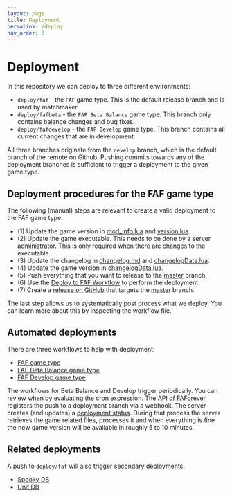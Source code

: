 ```yaml
---
layout: page
title: Deployment
permalink: /deploy
nav_order: 3
---
```


# Deployment

In this repository we can deploy to three different environments:

- `deploy/faf` - the `FAF` game type. This is the default release branch and is used by matchmaker
- `deploy/fafbeta` - the `FAF Beta Balance` game type. This branch only contains balance changes and bug fixes.
- `deploy/fafdevelop` - the `FAF Develop` game type. This branch contains all current changes that are in development.

All three branches originate from the `develop` branch, which is the default branch of the remote on Github. Pushing commits towards any of the deployment branches is sufficient to trigger a deployment to the given game type.

## Deployment procedures for the FAF game type

The following (manual) steps are relevant to create a valid deployment to the FAF game type.

- (1) Update the game version in [mod_info.lua](https://github.com/FAForever/fa/blob/c36404675c7a95cda20fe867d78bd1c01c7df103/mod_info.lua) and [version.lua](https://github.com/FAForever/fa/blob/c36404675c7a95cda20fe867d78bd1c01c7df103/lua/version.lua).
- (2) Update the game executable. This needs to be done by a server administrator. This is only required when there are changes to the executable.
- (3) Update the changelog in [changelog.md](/changelog) and [changelogData.lua](https://github.com/FAForever/fa/blob/c36404675c7a95cda20fe867d78bd1c01c7df103/lua/ui/lobby/changelogData.lua).
- (4) Update the game version in [changelogData.lua](https://github.com/FAForever/fa/blob/c36404675c7a95cda20fe867d78bd1c01c7df103/lua/ui/lobby/changelogData.lua).
- (5) Push everything that you want to release to the [master](https://github.com/FAForever/fa/tree/master) branch.
- (6) Use the [Deploy to FAF Workflow](https://github.com/FAForever/fa/actions/workflows/deploy-faf.yaml) to perform the deployment.
- (7) Create a [release on GitHub](https://github.com/FAForever/fa/releases) that targets the [master](https://github.com/FAForever/fa/tree/master) branch.

The last step allows us to systematically post process what we deploy. You can learn more about this by inspecting the workflow file.

## Automated deployments

There are three workflows to help with deployment:

- [FAF game type](https://github.com/FAForever/fa/blob/develop/.github/workflows/deploy-faf.yaml)
- [FAF Beta Balance game type](https://github.com/FAForever/fa/blob/develop/.github/workflows/deploy-faf.yaml)
- [FAF Develop game type](https://github.com/FAForever/fa/blob/develop/.github/workflows/deploy-faf.yaml)

The workflows for Beta Balance and Develop trigger periodically. You can review when by evaluating the [cron expression](https://crontab.cronhub.io/). The [API of FAForever](https://github.com/FAForever/faf-java-api/blob/develop/src/main/java/com/faforever/api/deployment/GitHubDeploymentService.java) registers the push to a deployment branch via a webhook. The server creates (and updates) a [deployment status](https://github.com/FAForever/fa/deployments). During that process the server retrieves the game related files, processes it and when everything is fine the new game version will be available in roughly 5 to 10 minutes.

## Related deployments

A push to `deploy/faf` will also trigger secondary deployments:

- [Spooky DB](https://github.com/FAForever/fa/blob/develop/.github/workflows/spookydb-update.yaml)
- [Unit DB](https://github.com/FAForever/fa/blob/develop/.github/workflows/unitdb-update.yaml)
